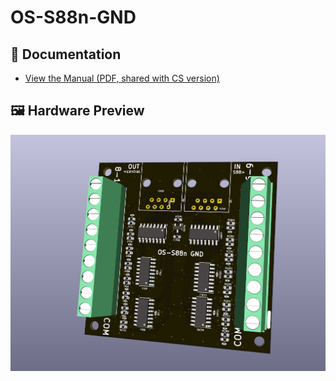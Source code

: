 # OS-S88n-GND

## 📄 Documentation

- [View the Manual (PDF, shared with CS version)](https://github.com/Open-Source-Model-Railway-Electronics/S88-CS/blob/main/docs/Manual.pdf)

## 🖼️ Hardware Preview

![S88-GND Module](hardware/S88-GND.png)
